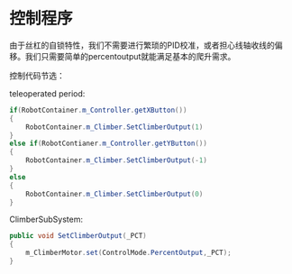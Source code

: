 # 控制程序

由于丝杠的自锁特性，我们不需要进行繁琐的PID校准，或者担心线轴收线的偏移。我们只需要简单的percentoutput就能满足基本的爬升需求。

控制代码节选：

teleoperated period:

```java
if(RobotContainer.m_Controller.getXButton())
{
    RobotContainer.m_Climber.SetClimberOutput(1)
}
else if(RobotContianer.m_Controller.getYButton())
{
    RobotContainer.m_Climber.SetClimberOutput(-1)
}
else
{
    RobotContainer.m_Climber.SetClimberOutput(0)
}
```

ClimberSubSystem:

```java
public void SetClimberOutput(_PCT)
{
    m_ClimberMotor.set(ControlMode.PercentOutput,_PCT);
}
```
